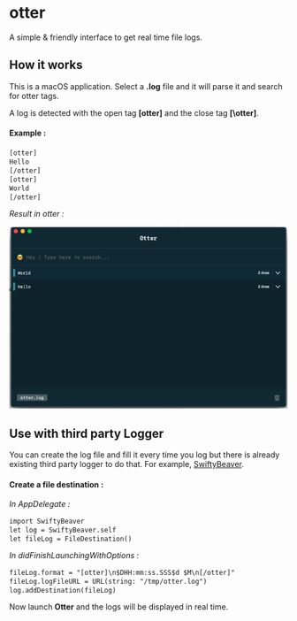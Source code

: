 # otter
A simple &amp; friendly interface to get real time file logs.

## How it works
This is a macOS application. Select a **.log** file and it will parse it and search for otter tags.

A log is detected with the open tag **[otter]** and the close tag **[\otter]**.

#### Example :

    [otter]
    Hello
    [/otter]
    [otter]
    World
    [/otter]

*Result in otter :*

![](screen.png)

## Use with third party Logger

You can create the log file and fill it every time you log but there is already existing third party logger to do that. For example, [SwiftyBeaver](https://github.com/SwiftyBeaver/SwiftyBeaver).

#### Create a file destination :

*In AppDelegate :*

    import SwiftyBeaver
    let log = SwiftyBeaver.self
    let fileLog = FileDestination()

*In didFinishLaunchingWithOptions :*

    fileLog.format = "[otter]\n$DHH:mm:ss.SSS$d $M\n[/otter]"
    fileLog.logFileURL = URL(string: "/tmp/otter.log")
    log.addDestination(fileLog)

Now launch **Otter** and the logs will be displayed in real time.
